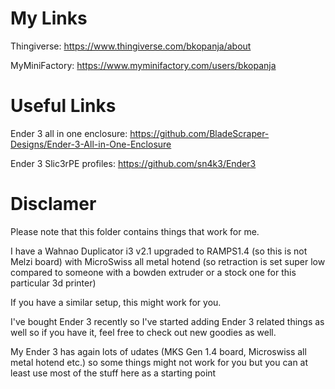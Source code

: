 # My Links

Thingiverse: https://www.thingiverse.com/bkopanja/about

MyMiniFactory: https://www.myminifactory.com/users/bkopanja

# Useful Links

Ender 3 all in one enclosure: https://github.com/BladeScraper-Designs/Ender-3-All-in-One-Enclosure

Ender 3 Slic3rPE profiles: https://github.com/sn4k3/Ender3

# Disclamer

Please note that this folder contains things that work for me.

I have a Wahnao Duplicator i3 v2.1 upgraded to RAMPS1.4 (so this is not Melzi board)
with MicroSwiss all metal hotend (so retraction is set super low compared
to someone with a bowden extruder or a stock one for this particular 3d printer)

If you have a similar setup, this might work for you.

I've bought Ender 3 recently so I've started adding Ender 3 related things as well
so if you have it, feel free to check out new goodies as well.

My Ender 3 has again lots of udates (MKS Gen 1.4 board, Microswiss all metal hotend etc.)
so some things might not work for you but you can at least use most of the stuff here
as a starting point
